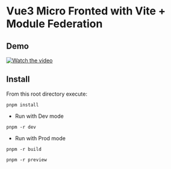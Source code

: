 # Vue3 Micro Fronted with Vite + Module Federation

## Demo
[![Watch the video](https://img.youtube.com/vi/wQbjSDBbIJg/hqdefault.jpg)](https://www.youtube.com/watch?v=wQbjSDBbIJg)

## Install

From this root directory execute:
```
pnpm install
```

* Run with Dev mode
```
pnpm -r dev
```
* Run with Prod mode
```
pnpm -r build
```
```
pnpm -r preview
```
